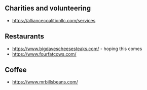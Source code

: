 ## Charities and volunteering

- https://alliancecoalitionllc.com/services

## Restaurants

- https://www.bigdavescheesesteaks.com/ - hoping this comes
- https://www.fourfatcows.com/

## Coffee

- https://www.mrbillsbeans.com/
